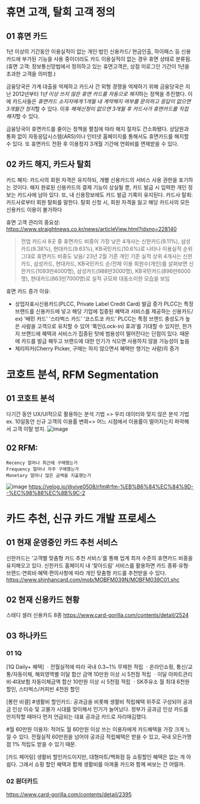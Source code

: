 # 휴면 고객, 탈회 고객 정의

## 01 휴면 카드
1년 이상의 기간동안 이용실적이 없는 개인·법인 신용카드/ 현금인출, 하이패스 등 신용카드에 부가된 기능을 사용 중이더라도 카드 이용실적이 없는 경우 휴면 상태로 분류됨.
(휴면 고객: 정보통신망법에서 정의하고 있는 휴면고객은, 상점 미로그인 기간이 1년을 초과한 고객을 의미함.)

금융당국은 가계 대출을 억제하고 카드사 간 외형 경쟁을 억제하기 위해 금융당국은 지난 2012년부터 *1년 이상 쓰지 않은 휴면 카드를 자동으로 해지*하는 정책을 추진했다. 이에 카드사들은 *휴면카드 소지자에게 1개월 내 계약해지 여부를 문의하고 응답이 없으면 3개월간 정지*할 수 있다. 이후 *해제신청이 없으면 3개월 후 카드사가 휴면카드를 직접 해지*할 수 있다.

금융당국이 휴면카드를 줄이는 정책을 펼침에 따라 해지 절차도 간소화됐다. 상담원과 통화 없이 자동응답시스템(ARS)이나 인터넷 홈페이지를 통해서도 휴면카드를 해지할 수 있다. 또 휴면카드 전환 후 이용정지 3개월 기간에 연회비를 면제받을 수 있다.


## 02 카드 해지, 카드사 탈회
카드 해지: 카드사의 회원 자격은 유지하되, 개별 신용카드의 서비스 사용 권한을 포기하는 것이다. 해지 완료된 신용카드의 결제 기능이 상실될 뿐, 카드 발급 시 입력한 개인 정보는 카드사에 남아 있다. 또, 내 신용정보에도 카드 발급 기록이 유지된다.
카드사 탈회: 카드사로부터 회원 탈퇴를 말한다. 탈회 신청 시, 회원 자격을 잃고 해당 카드사의 모든 신용카드 이용이 불가하다


휴면 고객 관리의 중요성:
https://www.straightnews.co.kr/news/articleView.html?idxno=228140
> 전업 카드사 8곳 중 휴면카드 비중이 가장 낮은 4개사는 신한카드(9.11%), 삼성카드(9.38%), 현대카드(9.63%), KB국민카드(10.6%)로 나타나 이용실적 순위 그대로 휴면카드 비중도 낮음/ 23년 2월 기준 개인 기준 실적 상위 4개사는 신한카드, 삼성카드, 현대카드, KB국민카드 순/전체 이용 회원수(개인)를 살펴보면 신한카드(1093만4000명), 삼성카드(988만3000명), KB국민카드(896만6000명), 현대카드(863만7000명)로 실적 규모와 대동소이한 모습을 보임


휴면 카드 증가 이유:
- 상업자표시신용카드(PLCC, Private Label Credit Card) 발급 증가
  PLCC는 특정 브랜드를 신용카드에 넣고 해당 기업에 집중된 혜택과 서비스를 제공하는 신용카드/ ex) ‘배민 카드’ ‘스타벅스 카드’ ‘코스트코 카드’
PLCC는 특정 브랜드 충성도가 높은 사람을 고객으로 유치할 수 있어 ‘록인(Lock-in) 효과’를 기대할 수 있지만, 한가지 브랜드에 혜택과 서비스가 집중된 탓에 범용성이 떨어진다는 단점이 있다. 때문에 카드를 발급 해두고 브랜드에 대한 인기가 식으면 사용하지 않을 가능성이 높음
- 체리피커(Cherry Picker, 구매는 하지 않으면서 혜택만 챙기는 사람)의 증가

# 코호트 분석, RFM Segmentation
## 01 코호트 분석
  다기간 동안 UX/UI적으로 활용하는 분석 기법 => 우리 데이터와 맞지 않은 분석 기법
   ex. 10일동안 신규 고객의 이용률 변화=> 어느 시점에서 이용률이 떨어지는지 파악해서 고객 이탈 방지.
   ![image](https://github.com/Dinoryong/HANACARD/assets/132030814/afddaea3-5115-465d-9bed-c5d8db7b8cd3)

## 02 RFM:
    Recency	얼마나 최근에 구매했는가
    Frequency 얼마나 자주 구매했는가
    Monetary 얼마나 많은 금액을 지출했는가
![image](https://github.com/Dinoryong/HANACARD/assets/132030814/4356612c-5b71-42d1-9c76-ab0d21056d5b)
https://velog.io/@vive0508/rfm#rfm-%EB%B6%84%EC%84%9D--%EC%98%88%EC%8B%9C-2

# 카드 추천, 신규 카드 개발 프로세스
## 01 현재 운영중인 카드 추천 서비스
신한카드는 ‘고객별 맞춤형 카드 추천 서비스’를 통해 업계 최저 수준의 휴면카드 비중을 유지해오고 있다. 신한카드 홈페이지 내 ‘찾아드림’ 서비스를 활용하면 카드 종류·유형·브랜드·연회비·혜택·편의사항에 따라 개인 맞춤형 카드를 추천받을 수 있다.
https://www.shinhancard.com/mob/MOBFM039N/MOBFM039C01.shc

## 02 현재 신용카드 현황
스테디 셀러 신용카드 8종
https://www.card-gorilla.com/contents/detail/2524

## 03 하나카드
### 01 1Q
[1Q Daily+ 혜택]
ㆍ전월실적에 따라 국내 0.3~1% 무제한 적립
ㆍ온라인쇼핑, 통신/교통/자동이체, 해외영역별 이달 합산 금액 10만원 이상 시 5천점 적립
ㆍ이달 아파트관리비·4대보험 자동이체금액 합산 10만원 이상 시 5천점 적립
ㆍSK주유소 월 최대 6천원 할인, 스타벅스/커피빈 4천원 할인

[롱런 비결]
#생활비 할인카드: 공과금을 비롯해 생활비 적립혜택 위주로 구성되어 공과금 인상 이슈 및 고물가 시대를 맞이해서 인기가 늘어났다. 정부가 공과금 인상 카드를 만지작할 때마다 먼저 언급되는 대표 공과금 카드로 자리매김했다.

#월 60만원 이용자: 적어도 월 60만원 이상 쓰는 이용자에게 카드혜택을 가장 크게 느낄 수 있다. 전월실적 60만원을 넘어야 공과금 적립혜택은 받을 수 있고, 국내 모든가맹점 1% 적립도 받을 수 있기 때문.

[카드 페어링]
생활비 할인카드이지만, 대형마트/백화점 등 쇼핑할인 혜택은 없는 게 아쉽다. 그래서 쇼핑 할인 혜택과 함께 생활비를 아껴줄 카드와 함께 써보는 건 어떨까.
### 02 원더카드
https://www.card-gorilla.com/contents/detail/2395
